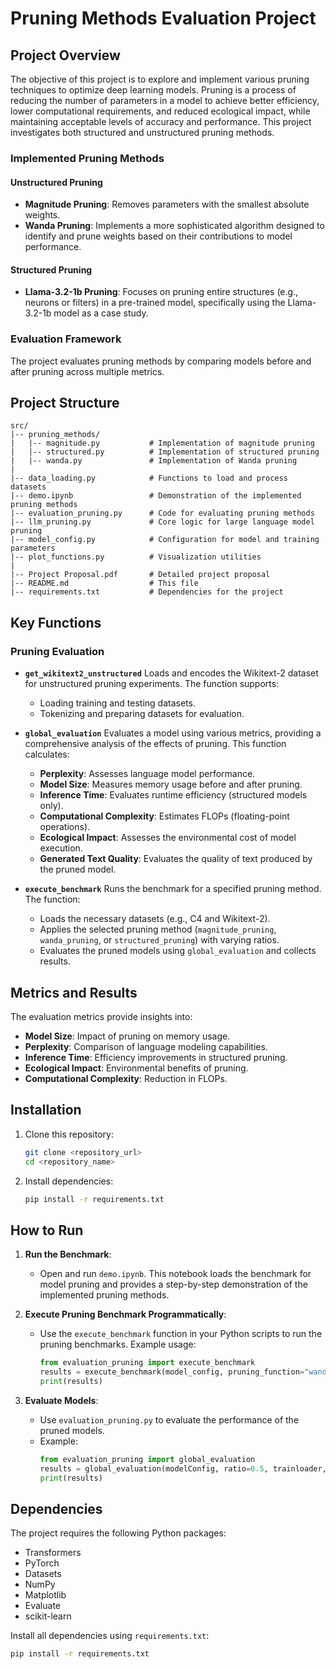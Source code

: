 # Pruning Methods Evaluation Project

## Project Overview

The objective of this project is to explore and implement various pruning techniques to optimize deep learning models. Pruning is a process of reducing the number of parameters in a model to achieve better efficiency, lower computational requirements, and reduced ecological impact, while maintaining acceptable levels of accuracy and performance. This project investigates both structured and unstructured pruning methods.

### Implemented Pruning Methods

#### Unstructured Pruning
- **Magnitude Pruning**: Removes parameters with the smallest absolute weights.
- **Wanda Pruning**: Implements a more sophisticated algorithm designed to identify and prune weights based on their contributions to model performance.

#### Structured Pruning
- **Llama-3.2-1b Pruning**: Focuses on pruning entire structures (e.g., neurons or filters) in a pre-trained model, specifically using the Llama-3.2-1b model as a case study.

### Evaluation Framework
The project evaluates pruning methods by comparing models before and after pruning across multiple metrics.

## Project Structure

```
src/
|-- pruning_methods/
|   |-- magnitude.py           # Implementation of magnitude pruning
|   |-- structured.py          # Implementation of structured pruning
|   |-- wanda.py               # Implementation of Wanda pruning
|
|-- data_loading.py            # Functions to load and process datasets
|-- demo.ipynb                 # Demonstration of the implemented pruning methods
|-- evaluation_pruning.py      # Code for evaluating pruning methods
|-- llm_pruning.py             # Core logic for large language model pruning
|-- model_config.py            # Configuration for model and training parameters
|-- plot_functions.py          # Visualization utilities
|
|-- Project Proposal.pdf       # Detailed project proposal
|-- README.md                  # This file
|-- requirements.txt           # Dependencies for the project
```

## Key Functions

### Pruning Evaluation
- **`get_wikitext2_unstructured`**
  Loads and encodes the Wikitext-2 dataset for unstructured pruning experiments. The function supports:
  - Loading training and testing datasets.
  - Tokenizing and preparing datasets for evaluation.

- **`global_evaluation`**
  Evaluates a model using various metrics, providing a comprehensive analysis of the effects of pruning. This function calculates:
  - **Perplexity**: Assesses language model performance.
  - **Model Size**: Measures memory usage before and after pruning.
  - **Inference Time**: Evaluates runtime efficiency (structured models only).
  - **Computational Complexity**: Estimates FLOPs (floating-point operations).
  - **Ecological Impact**: Assesses the environmental cost of model execution.
  - **Generated Text Quality**: Evaluates the quality of text produced by the pruned model.

- **`execute_benchmark`**
  Runs the benchmark for a specified pruning method. The function:
  - Loads the necessary datasets (e.g., C4 and Wikitext-2).
  - Applies the selected pruning method (`magnitude_pruning`, `wanda_pruning`, or `structured_pruning`) with varying ratios.
  - Evaluates the pruned models using `global_evaluation` and collects results.

## Metrics and Results
The evaluation metrics provide insights into:
- **Model Size**: Impact of pruning on memory usage.
- **Perplexity**: Comparison of language modeling capabilities.
- **Inference Time**: Efficiency improvements in structured pruning.
- **Ecological Impact**: Environmental benefits of pruning.
- **Computational Complexity**: Reduction in FLOPs.

## Installation

1. Clone this repository:
   ```bash
   git clone <repository_url>
   cd <repository_name>
   ```
2. Install dependencies:
   ```bash
   pip install -r requirements.txt
   ```

## How to Run

1. **Run the Benchmark**:
   - Open and run `demo.ipynb`. This notebook loads the benchmark for model pruning and provides a step-by-step demonstration of the implemented pruning methods.

2. **Execute Pruning Benchmark Programmatically**:
   - Use the `execute_benchmark` function in your Python scripts to run the pruning benchmarks. Example usage:
     ```python
     from evaluation_pruning import execute_benchmark
     results = execute_benchmark(model_config, pruning_function="wanda_pruning")
     print(results)
     ```

3. **Evaluate Models**:
   - Use `evaluation_pruning.py` to evaluate the performance of the pruned models.
   - Example:
     ```python
     from evaluation_pruning import global_evaluation
     results = global_evaluation(modelConfig, ratio=0.5, trainloader, testloader)
     print(results)
     ```

## Dependencies

The project requires the following Python packages:
- Transformers
- PyTorch
- Datasets
- NumPy
- Matplotlib
- Evaluate
- scikit-learn

Install all dependencies using `requirements.txt`:
```bash
pip install -r requirements.txt
```


